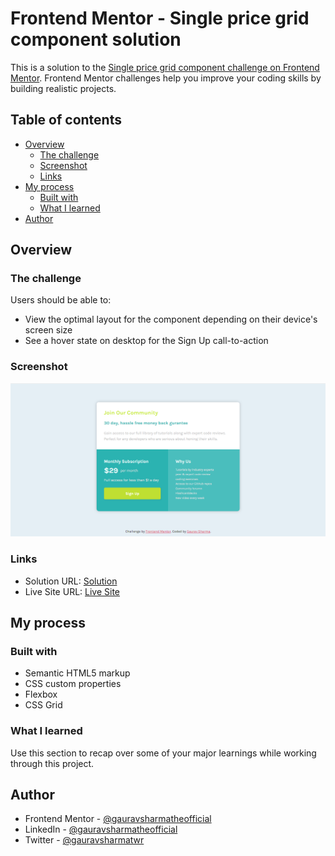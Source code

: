 # Frontend Mentor - Single price grid component solution

This is a solution to the [Single price grid component challenge on Frontend Mentor](https://www.frontendmentor.io/challenges/single-price-grid-component-5ce41129d0ff452fec5abbbc). Frontend Mentor challenges help you improve your coding skills by building realistic projects. 

## Table of contents

- [Overview](#overview)
  - [The challenge](#the-challenge)
  - [Screenshot](#screenshot)
  - [Links](#links)
- [My process](#my-process)
  - [Built with](#built-with)
  - [What I learned](#what-i-learned)
- [Author](#author)

## Overview

### The challenge

Users should be able to:

- View the optimal layout for the component depending on their device's screen size
- See a hover state on desktop for the Sign Up call-to-action

### Screenshot

![](./screenshot.png)

### Links

- Solution URL: [Solution](https://github.com/gauravsharmatheofficial/Frontend-Mentor-Challenge/tree/main/01-Single-Price-Grid-Component-Master)
- Live Site URL: [Live Site](https://frontend-mentor-challenge-gaurav.netlify.app/01-single-price-grid-component-master/)

## My process

### Built with

- Semantic HTML5 markup
- CSS custom properties
- Flexbox
- CSS Grid

### What I learned

Use this section to recap over some of your major learnings while working through this project.

## Author

- Frontend Mentor - [@gauravsharmatheofficial](https://www.frontendmentor.io/profile/gauravsharmatheofficial)
- LinkedIn - [@gauravsharmatheofficial](https://www.linkedin.com/in/gauravsharmatheofficial/)
- Twitter - [@gauravsharmatwr](https://www.twitter.com/@gauravsharmatwr)
